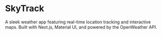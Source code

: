 # SkyTrack
A sleek weather app featuring real-time location tracking and interactive maps. Built with Next.js, Material UI, and powered by the OpenWeather API.

